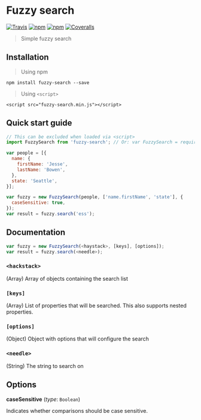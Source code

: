 # Fuzzy search

[![Travis](https://img.shields.io/travis/wouter2203/fuzzy-search.svg?maxAge=2592000)](https://travis-ci.org/wouter2203/fuzzy-search)
[![npm](https://img.shields.io/npm/v/fuzzy-search.svg?maxAge=2592000)](https://www.npmjs.com/package/fuzzy-search)
[![npm](https://img.shields.io/npm/dm/fuzzy-search.svg?maxAge=2592000)](https://www.npmjs.com/package/fuzzy-search)
[![Coveralls](https://img.shields.io/coveralls/wouter2203/fuzzy-search.svg?maxAge=2592000)](https://coveralls.io/github/wouter2203/fuzzy-search)

> Simple fuzzy search

## Installation

> Using npm

`npm install fuzzy-search --save`

> Using `<script>`

`<script src="fuzzy-search.min.js"></script>`

## Quick start guide
```js
// This can be excluded when loaded via <script>
import FuzzySearch from 'fuzzy-search'; // Or: var FuzzySearch = require('fuzzy-search');

var people = [{
  name: {
    firstName: 'Jesse',
    lastName: 'Bowen',
  },
  state: 'Seattle',
}];

var fuzzy = new FuzzySearch(people, ['name.firstName', 'state'], {
  caseSensitive: true,
});
var result = fuzzy.search('ess');
```

## Documentation
```js
var fuzzy = new FuzzySearch(<haystack>, [keys], [options]);
var result = fuzzy.search(<needle>);
```

### `<hackstack>`
(Array) Array of objects containing the search list

### `[keys]`
(Array) List of properties that will be searched. This also supports nested properties.

### `[options]`
(Object) Object with options that will configure the search

### `<needle>`
(String) The string to search on 

## Options
**caseSensitive** (_type_: `Boolean`)

Indicates whether comparisons should be case sensitive.
